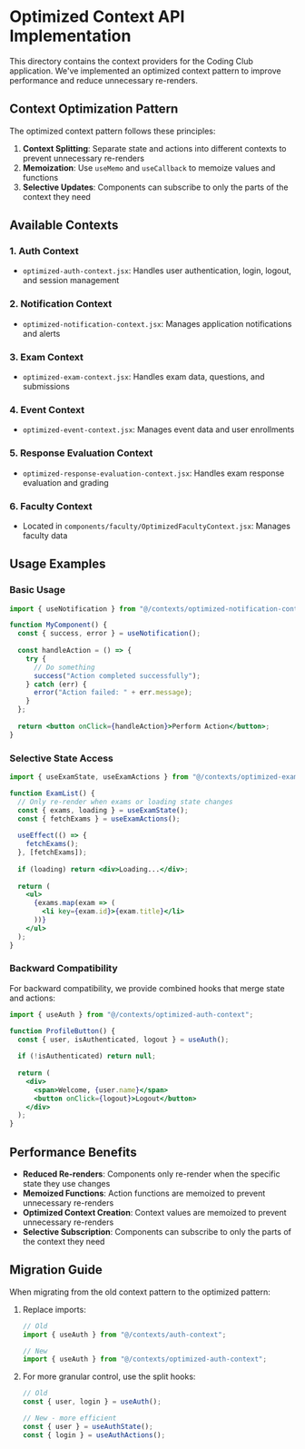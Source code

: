# Optimized Context API Implementation

This directory contains the context providers for the Coding Club application. We've implemented an optimized context pattern to improve performance and reduce unnecessary re-renders.

## Context Optimization Pattern

The optimized context pattern follows these principles:

1. **Context Splitting**: Separate state and actions into different contexts to prevent unnecessary re-renders
2. **Memoization**: Use `useMemo` and `useCallback` to memoize values and functions
3. **Selective Updates**: Components can subscribe to only the parts of the context they need

## Available Contexts

### 1. Auth Context
- `optimized-auth-context.jsx`: Handles user authentication, login, logout, and session management

### 2. Notification Context
- `optimized-notification-context.jsx`: Manages application notifications and alerts

### 3. Exam Context
- `optimized-exam-context.jsx`: Handles exam data, questions, and submissions

### 4. Event Context
- `optimized-event-context.jsx`: Manages event data and user enrollments

### 5. Response Evaluation Context
- `optimized-response-evaluation-context.jsx`: Handles exam response evaluation and grading

### 6. Faculty Context
- Located in `components/faculty/OptimizedFacultyContext.jsx`: Manages faculty data

## Usage Examples

### Basic Usage

```jsx
import { useNotification } from "@/contexts/optimized-notification-context";

function MyComponent() {
  const { success, error } = useNotification();
  
  const handleAction = () => {
    try {
      // Do something
      success("Action completed successfully");
    } catch (err) {
      error("Action failed: " + err.message);
    }
  };
  
  return <button onClick={handleAction}>Perform Action</button>;
}
```

### Selective State Access

```jsx
import { useExamState, useExamActions } from "@/contexts/optimized-exam-context";

function ExamList() {
  // Only re-render when exams or loading state changes
  const { exams, loading } = useExamState();
  const { fetchExams } = useExamActions();
  
  useEffect(() => {
    fetchExams();
  }, [fetchExams]);
  
  if (loading) return <div>Loading...</div>;
  
  return (
    <ul>
      {exams.map(exam => (
        <li key={exam.id}>{exam.title}</li>
      ))}
    </ul>
  );
}
```

### Backward Compatibility

For backward compatibility, we provide combined hooks that merge state and actions:

```jsx
import { useAuth } from "@/contexts/optimized-auth-context";

function ProfileButton() {
  const { user, isAuthenticated, logout } = useAuth();
  
  if (!isAuthenticated) return null;
  
  return (
    <div>
      <span>Welcome, {user.name}</span>
      <button onClick={logout}>Logout</button>
    </div>
  );
}
```

## Performance Benefits

- **Reduced Re-renders**: Components only re-render when the specific state they use changes
- **Memoized Functions**: Action functions are memoized to prevent unnecessary re-renders
- **Optimized Context Creation**: Context values are memoized to prevent unnecessary re-renders
- **Selective Subscription**: Components can subscribe to only the parts of the context they need

## Migration Guide

When migrating from the old context pattern to the optimized pattern:

1. Replace imports:
   ```jsx
   // Old
   import { useAuth } from "@/contexts/auth-context";
   
   // New
   import { useAuth } from "@/contexts/optimized-auth-context";
   ```

2. For more granular control, use the split hooks:
   ```jsx
   // Old
   const { user, login } = useAuth();
   
   // New - more efficient
   const { user } = useAuthState();
   const { login } = useAuthActions();
   ```

